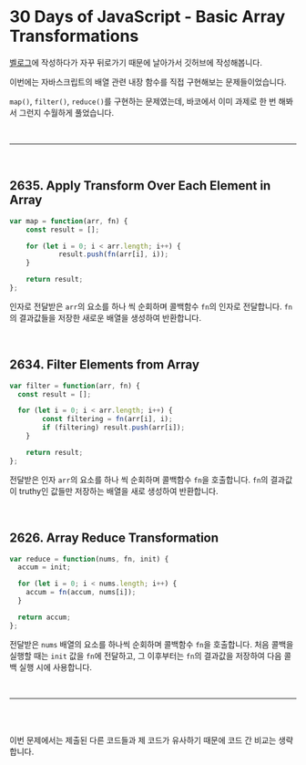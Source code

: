 # 30 Days of JavaScript - Basic Array Transformations

[벨로그](https://velog.io/@hwang_gim/)에 작성하다가 자꾸 뒤로가기 때문에 날아가서 깃허브에 작성해봅니다.

이번에는 자바스크립트의 배열 관련 내장 함수를 직접 구현해보는 문제들이었습니다.

`map()`, `filter()`, `reduce()`를 구현하는 문제였는데, 바코에서 이미 과제로 한 번 해봐서 그런지 수월하게 풀었습니다.

<br>

---
<br>

## 2635. Apply Transform Over Each Element in Array

``` js
var map = function(arr, fn) {
	const result = [];

	for (let i = 0; i < arr.length; i++) {
			result.push(fn(arr[i], i));
	}

	return result;
};
```

인자로 전달받은 `arr`의 요소를 하나 씩 순회하며 콜백함수 `fn`의 인자로 전달합니다.
`fn`의 결과값들을 저장한 새로운 배열을 생성하여 반환합니다.

<br>

## 2634. Filter Elements from Array

``` js
var filter = function(arr, fn) {
  const result = [];

  for (let i = 0; i < arr.length; i++) {
		const filtering = fn(arr[i], i);
		if (filtering) result.push(arr[i]);
	}

	return result;
};
```

전달받은 인자 `arr`의 요소를 하나 씩 순회하며 콜백함수 `fn`을 호출합니다.
`fn`의 결과값이 truthy인 값들만 저장하는 배열을 새로 생성하여 반환합니다.

<br>

## 2626. Array Reduce Transformation

``` js
var reduce = function(nums, fn, init) {
  accum = init;

  for (let i = 0; i < nums.length; i++) {
    accum = fn(accum, nums[i]);
  }

  return accum;
};
```

전달받은 `nums` 배열의 요소를 하나씩 순회하며 콜백함수 `fn`을 호출합니다.
처음 콜백을 실행할 때는 `init` 값을 `fn`에 전달하고, 그 이후부터는 `fn`의 결과값을 저장하여 다음 콜백 실행 시에 사용합니다.

<br>

---

<br>
<br>

이번 문제에서는 제출된 다른 코드들과 제 코드가 유사하기 때문에 코드 간 비교는 생략합니다.